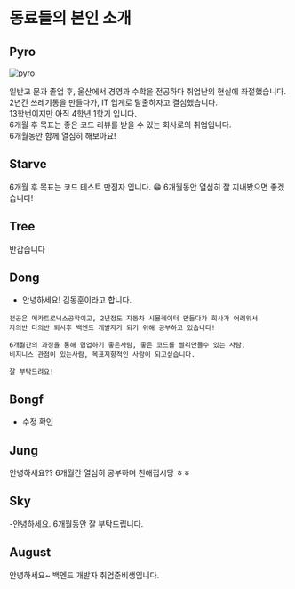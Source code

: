 # 동료들의 본인 소개

## Pyro

![pyro](./img/pyro_profile.png)

일반고 문과 졸업 후, 울산에서 경영과 수학을 전공하다 취업난의 현실에 좌절했습니다.<br>
2년간 쓰레기통을 만들다가, IT 업계로 탈출하자고 결심했습니다.<br>
13학번이지만 아직 4학년 1학기 입니다.<br>
6개월 후 목표는 좋은 코드 리뷰를 받을 수 있는 회사로의 취업입니다.<br>
6개월동안 함께 열심히 해보아요!

## Starve
6개월 후 목표는 코드 테스트 만점자 입니다. 😁
6개월동안 열심히 잘 지내봤으면 좋겠습니다!


## Tree
반갑습니다
## Dong
- 안녕하세요!  김동훈이라고 합니다.
```
전공은 메카트로닉스공학이고, 2년정도 자동차 시뮬레이터 만들다가 회사가 어려워서
자의반 타의반 퇴사후 백엔드 개발자가 되기 위해 공부하고 있습니다!

6개월간의 과정을 통해 협업하기 좋은사람, 좋은 코드를 빨리만들수 있는 사람,
비지니스 관점이 있는사람, 목표지향적인 사람이 되고싶습니다.

잘 부탁드려요!
```


## Bongf
- 수정 확인 

## Jung
안녕하세요?? 
6개월간 열심히 공부하며 친해집시당 ㅎㅎ
## Sky
-안녕하세요. 6개월동안 잘 부탁드립니다.

## August
 
안녕하세요~ 백엔드 개발자 취업준비생입니다.
